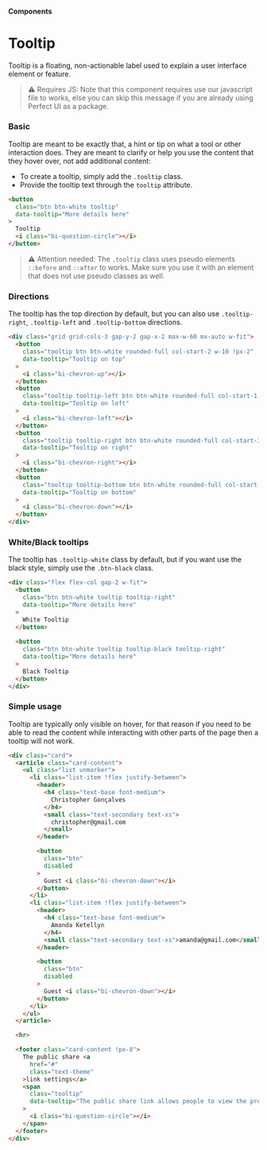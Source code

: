 #### Components

# Tooltip

Tooltip is a floating, non-actionable label used to explain a user interface element or feature.

> ⚠️ Requires JS:  Note that this component requires use our javascript file to works, else you can skip this message if you are already using Perfect UI as a package.

### Basic

Tooltip are meant to be exactly that, a hint or tip on what a tool or other interaction does. They are meant to clarify or help you use the content that they hover over, not add additional content:

- To create a tooltip, simply add the `.tooltip` class.
- Provide the tooltip text through the `tooltip` attribute.

``` html
<button
  class="btn btn-white tooltip"
  data-tooltip="More details here"
>
  Tooltip
  <i class="bi-question-circle"></i>
</button>
```

> ⚠️ Attention needed: 
> The `.tooltip` class uses pseudo elements `::before` and `::after` to works. Make sure you use it with an element that does not use pseudo classes as well.

### Directions

The tooltip has the top direction by default, but you can also use `.tooltip-right`, `.tooltip-left` and `.tooltip-bottom` directions.

``` html
<div class="grid grid-cols-3 gap-y-2 gap-x-2 max-w-60 mx-auto w-fit">
  <button
    class="tooltip btn btn-white rounded-full col-start-2 w-10 !px-2"
    data-tooltip="Tooltip on top"
  >
    <i class="bi-chevron-up"></i>
  </button>
  <button
    class="tooltip tooltip-left btn btn-white rounded-full col-start-1 w-10 !px-2"
    data-tooltip="Tooltip on left"
  >
    <i class="bi-chevron-left"></i>
  </button>
  <button
    class="tooltip tooltip-right btn btn-white rounded-full col-start-3 w-10 !px-2"
    data-tooltip="Tooltip on right"
  >
    <i class="bi-chevron-right"></i>
  </button>
  <button
    class="tooltip tooltip-bottom btn btn-white rounded-full col-start-2 w-10 !px-2"
    data-tooltip="Tooltip on bottom"
  >
    <i class="bi-chevron-down"></i>
  </button>
</div>
```

### White/Black tooltips

The tooltip has `.tooltip-white` class by default, but if you want use the black style, simply use the `.btn-black` class.

``` html
<div class="flex flex-col gap-2 w-fit">
  <button
    class="btn btn-white tooltip tooltip-right"
    data-tooltip="More details here"
  >
    White Tooltip
  </button>
  
  <button
    class="btn btn-white tooltip tooltip-black tooltip-right"
    data-tooltip="More details here"
  >
    Black Tooltip
  </button>
</div>
```

### Simple usage

Tooltip are typically only visible on hover, for that reason if you need to be able to read the content while interacting with other parts of the page then a tooltip will not work.

``` html
<div class="card">
  <article class="card-content">
    <ul class="list unmarker">
      <li class="list-item !flex justify-between">
        <header>
          <h4 class="text-base font-medium">
            Christopher Gonçalves
          </h4>
          <small class="text-secondary text-xs">
            christopher@gmail.com
          </small>
        </header>

        <button
          class="btn"
          disabled
        >
          Guest <i class="bi-chevron-down"></i>
        </button>
      </li>
      <li class="list-item !flex justify-between">
        <header>
          <h4 class="text-base font-medium">
            Amanda Ketellyn
          </h4>
          <small class="text-secondary text-xs">amanda@gmail.com</small>
        </header>

        <button
          class="btn"
          disabled
        >
          Guest <i class="bi-chevron-down"></i>
        </button>
      </li>
    </ul>
  </article>

  <hr>

  <footer class="card-content !px-8">
    The public share <a
      href="#"
      class="text-theme"
    >link settings</a>
    <span
      class="tooltip"
      data-tooltip="The public share link allows people to view the project without giving access to full collaboration features."
    >
      <i class="bi-question-circle"></i>
    </span>
  </footer>
</div>
```